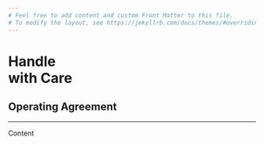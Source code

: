 ```yaml
---
# Feel free to add content and custom Front Matter to this file.
# To modify the layout, see https://jekyllrb.com/docs/themes/#overriding-theme-defaults
---
```


# Handle<br>with Care

## Operating Agreement

---

Content

